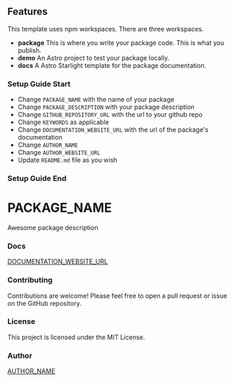 ## Features

This template uses npm workspaces. There are three workspaces.

- **package** This is where you write your package code. This is what you publish.
- **demo** An Astro project to test your package locally.
- **docs** A Astro Starlight template for the package documentation.


### Setup Guide Start

- Change `PACKAGE_NAME` with the name of your package
- Change `PACKAGE_DESCRIPTION` with your package description
- Change `GITHUB_REPOSITORY_URL` with the url to your github repo
- Change `KEYWORDS` as applicable
- Change `DOCUMENTATION_WEBSITE_URL` with the url of the package's documentation
- Change `AUTHOR_NAME`
- Change `AUTHOR_WEBSITE_URL`
- Update `README.md` file as you wish

### Setup Guide End


# PACKAGE_NAME

Awesome package description

### Docs

[DOCUMENTATION_WEBSITE_URL](DOCUMENTATION_WEBSITE_URL)

### Contributing

Contributions are welcome! Please feel free to open a pull request or issue on the GitHub repository.

### License

This project is licensed under the MIT License.

### Author

[AUTHOR_NAME](AUTHOR_WEBSITE_URL)
